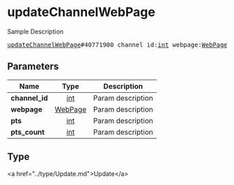 # updateChannelWebPage

Sample Description

<pre>
<a href="../constructor/updateChannelWebPage.md">updateChannelWebPage</a>#40771900 channel_id:<a href="../type/int.md">int</a> webpage:<a href="../type/WebPage.md">WebPage</a> pts:<a href="../type/int.md">int</a> pts_count:<a href="../type/int.md">int</a> = <a href="../type/Update.md">Update</a>;
</pre>

## Parameters

| Name | Type | Description |
|------|:----:|-------------|
| **channel_id** | <a href="../type/int.md">int</a> | Param description |
| **webpage** | <a href="../type/WebPage.md">WebPage</a> | Param description |
| **pts** | <a href="../type/int.md">int</a> | Param description |
| **pts_count** | <a href="../type/int.md">int</a> | Param description |

## Type

&lt;a href=&#34;../type/Update.md&#34;&gt;Update&lt;/a&gt;

